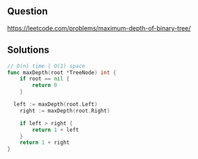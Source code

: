 ## Question

https://leetcode.com/problems/maximum-depth-of-binary-tree/

## Solutions

```go
// O(n) time | O(1) space
func maxDepth(root *TreeNode) int {
	if root == nil {
		return 0
	}

  left := maxDepth(root.Left)
	right := maxDepth(root.Right)

	if left > right {
		return 1 + left
	}
	return 1 + right
}
```
